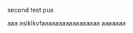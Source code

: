 


                                        


second test pus

aaa
aslklkvfaaaaaaaaaaaaaaaaa
aaaaaaa
